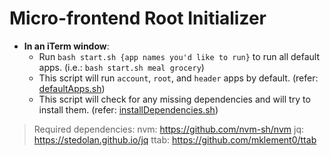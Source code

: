 # Micro-frontend Root Initializer

- **In an iTerm window**:
  - Run `bash start.sh {app names you'd like to run}` to run all default apps. (i.e.: `bash start.sh meal grocery`)
  - This script will run `account`, `root`, and `header` apps by default. (refer: [defaultApps.sh](./defaultApps.sh))
  - This script will check for any missing dependencies and will try to install them. (refer: [installDependencies.sh](./installDependencies.sh))

> Required dependencies:
> nvm: https://github.com/nvm-sh/nvm
> jq: https://stedolan.github.io/jq
> ttab: https://github.com/mklement0/ttab
